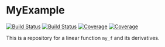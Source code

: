 # MyExample

[![Build Status](https://travis-ci.com/Francososa/MyExample.jl.svg?branch=master)](https://travis-ci.com/Francososa/MyExample.jl)
[![Build Status](https://ci.appveyor.com/api/projects/status/github/Francososa/MyExample.jl?svg=true)](https://ci.appveyor.com/project/Francososa/MyExample-jl)
[![Coverage](https://codecov.io/gh/Francososa/MyExample.jl/branch/master/graph/badge.svg)](https://codecov.io/gh/Francososa/MyExample.jl)
[![Coverage](https://coveralls.io/repos/github/Francososa/MyExample.jl/badge.svg?branch=master)](https://coveralls.io/github/Francososa/MyExample.jl?branch=master)

This is a repository for a linear function `my_f` and its derivatives.